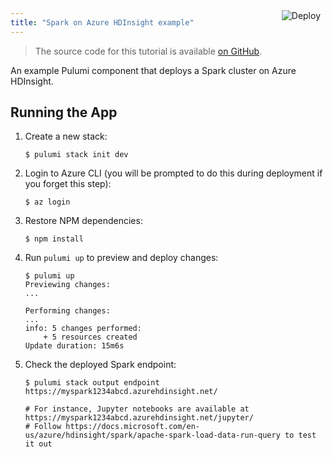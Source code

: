```yaml
---
title: "Spark on Azure HDInsight example"
---
```


<a href="https://app.pulumi.com/new?template=https://github.com/pulumi/examples/tree/master/azure-ts-hdinsight-spark" target="_blank">
    <img src="https://get.pulumi.com/new/button.svg" alt="Deploy" style="float: right; padding: 8px; margin-top: -65px">
</a>

> The source code for this tutorial is available [on GitHub](https://github.com/pulumi/examples/tree/master/azure-ts-hdinsight-spark).


An example Pulumi component that deploys a Spark cluster on Azure HDInsight.

## Running the App

1.  Create a new stack:

    ```
    $ pulumi stack init dev
    ```

1.  Login to Azure CLI (you will be prompted to do this during deployment if you forget this step):

    ```
    $ az login
    ```

1.  Restore NPM dependencies:

    ```
    $ npm install
    ```

1.  Run `pulumi up` to preview and deploy changes:

    ``` 
    $ pulumi up
    Previewing changes:
    ...

    Performing changes:
    ...
    info: 5 changes performed:
        + 5 resources created
    Update duration: 15m6s
    ```

1.  Check the deployed Spark endpoint:

    ```
    $ pulumi stack output endpoint
    https://myspark1234abcd.azurehdinsight.net/
    
    # For instance, Jupyter notebooks are available at https://myspark1234abcd.azurehdinsight.net/jupyter/
    # Follow https://docs.microsoft.com/en-us/azure/hdinsight/spark/apache-spark-load-data-run-query to test it out
    ```

